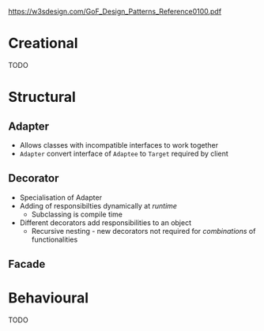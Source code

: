 
https://w3sdesign.com/GoF_Design_Patterns_Reference0100.pdf
# Creational
TODO
# Structural
## Adapter
- Allows classes with incompatible interfaces to work together
- ```Adapter``` convert interface of ```Adaptee``` to ```Target``` required by client

## Decorator
- Specialisation of Adapter
- Adding of responsibilties dynamically at _runtime_
  - Subclassing is compile time
- Different decorators add responsibilities to an object
  - Recursive nesting - new decorators not required for _combinations_ of functionalities

## Facade


# Behavioural
TODO

